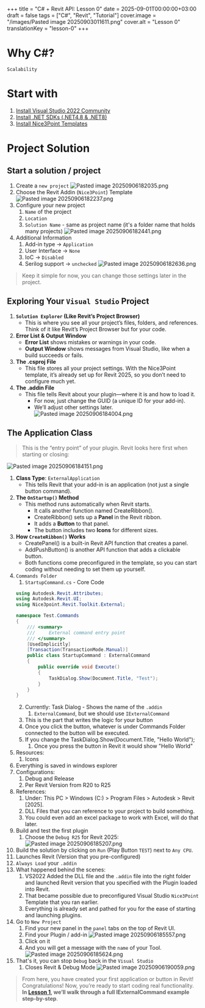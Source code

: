 +++
title = "C# + Revit API: Lesson 0"
date = 2025-09-01T00:00:00+03:00
draft = false
tags = ["C#", "Revit", "Tutorial"]
cover.image = "/images/Pasted image 20250903011611.png"
cover.alt = "Lesson 0"
translationKey = "lesson-0"
+++
# Why C#?
`Scalability`
# Start with
1. [Install Visual Studio 2022 Community](https://visualstudio.microsoft.com/downloads/)
2. [Install .NET SDKs (.NET4.8 & .NET8)](https://dotnet.microsoft.com/en-us/download/visual-studio-sdks)
3. [Install Nice3Point Templates](https://github.com/Nice3point/RevitTemplates)
# Project Solution
## Start a solution / project
1. Create a `new project`
![Pasted image 20250906182035.png](</images/Pasted image 20250906182035.png>)
2. Choose the Revit Addin (`Nice3Point`) Template
![Pasted image 20250906182237.png](</images/Pasted image 20250906182237.png>)
3. Configure your new project
	1. `Name` of the project
	2. `Location` 
	3. `Solution Name` - same as project name (it's a folder name that holds many projects)
![Pasted image 20250906182441.png](</images/Pasted image 20250906182441.png>)
4. Additional Information
	1. Add-in type -> `Application`
	2. User Interface -> `None`
	3. IoC -> `Disabled`
	4. Serilog support -> `unchecked`
![Pasted image 20250906182636.png](</images/Pasted image 20250906182636.png>)

> Keep it simple for now, you can change those settings later in the project.
## **Exploring Your `Visual Studio` Project**

1. **`Solution Explorer` (Like Revit’s Project Browser)**
	- This is where you see all your project’s files, folders, and references. Think of it like Revit’s Project Browser but for your code.
2. **Error List & Output Window**
    - **Error List** shows mistakes or warnings in your code.
    - **Output Window** shows messages from Visual Studio, like when a build succeeds or fails.
3. **The .csproj File**
	- This file stores all your project settings. With the Nice3Point template, it’s already set up for Revit 2025, so you don’t need to configure much yet.
4. **The .addin File**
	- This file tells Revit about your plugin—where it is and how to load it.
	    - For now, just change the GUID (a unique ID for your add-in).
	    - We’ll adjust other settings later.
![Pasted image 20250906184004.png](</images/Pasted image 20250906184004.png>)
## **The Application Class**
> This is the “entry point” of your plugin. Revit looks here first when starting or closing:

![Pasted image 20250906184151.png](</images/Pasted image 20250906184151.png>)
1. **Class Type**: `ExternalApplication`
	- This tells Revit that your add-in is an application (not just a single button command).
2. **The `OnStartup()` Method**
	- This method runs automatically when Revit starts.
	    - It calls another function named CreateRibbon().
	    - CreateRibbon() sets up a **Panel** in the Revit ribbon.
	    - It adds a **Button** to that panel.
	    - The button includes two **Icons** for different sizes.
3. **How `CreateRibbon()` Works**
    - CreatePanel() is a built-in Revit API function that creates a panel.
    - AddPushButton() is another API function that adds a clickable button.
    - Both functions come preconfigured in the template, so you can start coding without needing to set them up yourself.
4. `Commands Folder`
	1. `StartupCommand.cs` - Core Code
	```C#
	using Autodesk.Revit.Attributes;
	using Autodesk.Revit.UI;
	using Nice3point.Revit.Toolkit.External;
	
	namespace Test.Commands
	{
		/// <summary>
		///     External command entry point
		/// </summary>
		[UsedImplicitly]
		[Transaction(TransactionMode.Manual)]
		public class StartupCommand : ExternalCommand
		{
			public override void Execute()
			{
				TaskDialog.Show(Document.Title, "Test");
			}
		}
	}
	```
	2. Currently: Task Dialog - Shows the name of the `.addin`
		1. `ExternalCommand`, but we should use `IExternalCommand`
	3. This is the part that writes the logic for your button
	4. Once you click the button, whatever is under Commands Folder connected to the button will be executed.
	5. If you change the TaskDialog.Show(Document.Title, "Hello World");
		1. Once you press the button in Revit it would show "Hello World" 
6. Resources:
	1. Icons
7. Everything is saved in windows explorer
8. Configurations:
	1. Debug and Release
	2. Per Revit Version from R20 to R25
9. References:
	1. Under: This PC > Windows (C:) > Program Files > Autodesk > Revit [2025].
	2. DLL Files that you can reference to your project to build something.
	3. You could even add an excel package to work with Excel, will do that later.
10. Build and test the first plugin
	1. Choose the `Debug R25` for Revit 2025:
![Pasted image 20250906185207.png](</images/Pasted image 20250906185207.png>)
11. Build the solution by clicking on `Run` (Play Button `TEST`) next to `Any CPU`.
12. Launches Revit (Version that you pre-configured)
13. `Always Load` your `.addin`
14. What happened behind the scenes:
	1. VS2022 Added the DLL file and the `.addin` file into the right folder and launched Revit version that you specified with the Plugin loaded into Revit.
	2. That became possible due to preconfigured Visual Studio `Nice3Point` Template that you ran earlier. 
	3. Everything is already set and pathed for you for the ease of starting and launching plugins.
15. Go to `New Project`
	1. Find your new panel in the `panel` tabs on the top of Revit UI.
	2. Find your Plugin / add-in 
![Pasted image 20250906185557.png](</images/Pasted image 20250906185557.png>)
	3. Click on it 
	4. And you will get a message with the `name` of your Tool.
![Pasted image 20250906185624.png](</images/Pasted image 20250906185624.png>)
16. That's it, you can stop `Debug` back in the `Visual Studio` 
	1. Closes Revit & Debug Mode
![Pasted image 20250906190059.png](</images/Pasted image 20250906190059.png>)


> From here, you have created your first application or button in Revit!
> Congratulations! Now, you’re ready to start coding real functionality. **In [Lesson 1](https://blog.aydrafting.com/en/posts/lesson-1/), we’ll walk through a full IExternalCommand example step-by-step**.